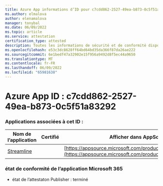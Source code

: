 ```yaml
---
title: Azure App informations d’ID pour c7cdd862-2527-49ea-b873-0c5f51a83292
ms.author: elmalova
author: elenamalova
manager: tonybal
ms.date: 06/09/2022
ms.topic: article
ms.service: attestation
certification_type: attested
description: Toutes les informations de sécurité et de conformité disponibles pour c7cdd862-2527-49ea-b873-0c5f51a83292.
ms.openlocfilehash: e53c3dc8628ff64bd64bd35da366f87da26ae222
ms.sourcegitcommit: 6e1bedf47a32902e15f956a9492d8f5ec44a9650
ms.translationtype: MT
ms.contentlocale: fr-FR
ms.lasthandoff: 06/09/2022
ms.locfileid: "65981638"
---
```

# <a name="azure-app-id-c7cdd862-2527-49ea-b873-0c5f51a83292"></a>Azure App ID : c7cdd862-2527-49ea-b873-0c5f51a83292


### <a name="apps-associated-with-this-id"></a>Applications associées à cet ID :
| **Nom de l’application** | **Certifié** | **Afficher dans AppSource** |
|--------------|---------------|-----------------------|
| [Streamline](../forward/WA200004100.md) |  | [https://appsource.microsoft.com/product/office/WA200004100](https://appsource.microsoft.com/product/office/WA200004100) |

### <a name="microsoft-365-app-compliance-status"></a>état de conformité de l’application Microsoft 365
- état de l’attestaton Publisher : terminé
